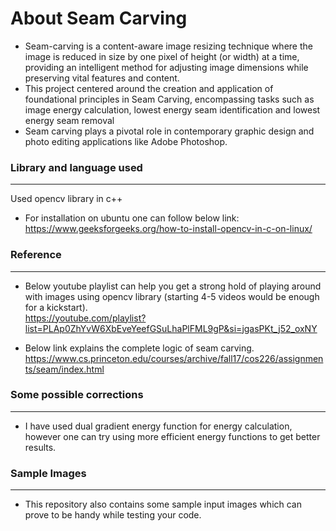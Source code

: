 # About Seam Carving
- Seam-carving is a content-aware image resizing technique where the image is reduced in size by one pixel of height (or width)
at a time, providing an intelligent method for adjusting image dimensions while preserving vital features and content.
- This project centered around the creation and application of foundational principles in Seam Carving, encompassing tasks
such as image energy calculation, lowest energy seam identification and lowest energy seam removal
- Seam carving plays a pivotal role in contemporary graphic design and photo editing applications like Adobe Photoshop.

### Library and language used
---
Used opencv library in c++
- For installation on ubuntu one can follow below link:
  https://www.geeksforgeeks.org/how-to-install-opencv-in-c-on-linux/
  
### Reference
---
- Below youtube playlist can help you get a strong hold of playing around with images using opencv library (starting 4-5 videos would be enough for a kickstart).  
 https://youtube.com/playlist?list=PLAp0ZhYvW6XbEveYeefGSuLhaPlFML9gP&si=jgasPKt_j52_oxNY
 
- Below link explains the complete logic of seam carving.
  https://www.cs.princeton.edu/courses/archive/fall17/cos226/assignments/seam/index.html

### Some possible corrections
---
- I have used dual gradient energy function for energy calculation, however one can try using more efficient energy functions to get better results.

### Sample Images
---
- This repository also contains some sample input images which can prove to be handy while testing your code.